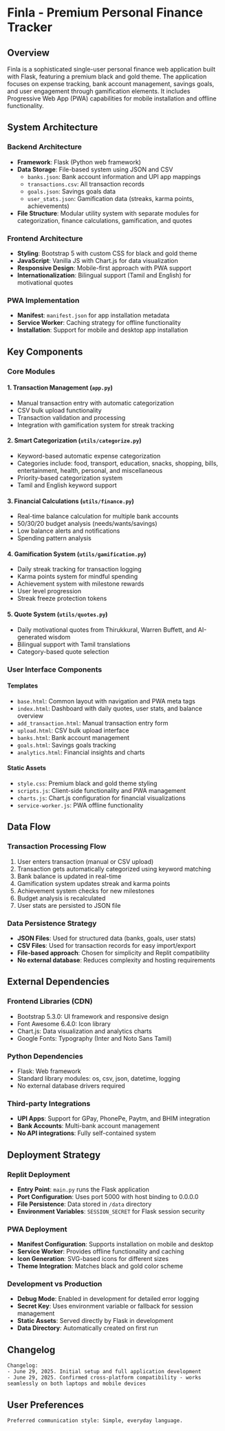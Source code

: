 # Finla - Premium Personal Finance Tracker

## Overview

Finla is a sophisticated single-user personal finance web application built with Flask, featuring a premium black and gold theme. The application focuses on expense tracking, bank account management, savings goals, and user engagement through gamification elements. It includes Progressive Web App (PWA) capabilities for mobile installation and offline functionality.

## System Architecture

### Backend Architecture
- **Framework**: Flask (Python web framework)
- **Data Storage**: File-based system using JSON and CSV
  - `banks.json`: Bank account information and UPI app mappings
  - `transactions.csv`: All transaction records
  - `goals.json`: Savings goals data
  - `user_stats.json`: Gamification data (streaks, karma points, achievements)
- **File Structure**: Modular utility system with separate modules for categorization, finance calculations, gamification, and quotes

### Frontend Architecture
- **Styling**: Bootstrap 5 with custom CSS for black and gold theme
- **JavaScript**: Vanilla JS with Chart.js for data visualization
- **Responsive Design**: Mobile-first approach with PWA support
- **Internationalization**: Bilingual support (Tamil and English) for motivational quotes

### PWA Implementation
- **Manifest**: `manifest.json` for app installation metadata
- **Service Worker**: Caching strategy for offline functionality
- **Installation**: Support for mobile and desktop app installation

## Key Components

### Core Modules

#### 1. Transaction Management (`app.py`)
- Manual transaction entry with automatic categorization
- CSV bulk upload functionality
- Transaction validation and processing
- Integration with gamification system for streak tracking

#### 2. Smart Categorization (`utils/categorize.py`)
- Keyword-based automatic expense categorization
- Categories include: food, transport, education, snacks, shopping, bills, entertainment, health, personal, and miscellaneous
- Priority-based categorization system
- Tamil and English keyword support

#### 3. Financial Calculations (`utils/finance.py`)
- Real-time balance calculation for multiple bank accounts
- 50/30/20 budget analysis (needs/wants/savings)
- Low balance alerts and notifications
- Spending pattern analysis

#### 4. Gamification System (`utils/gamification.py`)
- Daily streak tracking for transaction logging
- Karma points system for mindful spending
- Achievement system with milestone rewards
- User level progression
- Streak freeze protection tokens

#### 5. Quote System (`utils/quotes.py`)
- Daily motivational quotes from Thirukkural, Warren Buffett, and AI-generated wisdom
- Bilingual support with Tamil translations
- Category-based quote selection

### User Interface Components

#### Templates
- `base.html`: Common layout with navigation and PWA meta tags
- `index.html`: Dashboard with daily quotes, user stats, and balance overview
- `add_transaction.html`: Manual transaction entry form
- `upload.html`: CSV bulk upload interface
- `banks.html`: Bank account management
- `goals.html`: Savings goals tracking
- `analytics.html`: Financial insights and charts

#### Static Assets
- `style.css`: Premium black and gold theme styling
- `scripts.js`: Client-side functionality and PWA management
- `charts.js`: Chart.js configuration for financial visualizations
- `service-worker.js`: PWA offline functionality

## Data Flow

### Transaction Processing Flow
1. User enters transaction (manual or CSV upload)
2. Transaction gets automatically categorized using keyword matching
3. Bank balance is updated in real-time
4. Gamification system updates streak and karma points
5. Achievement system checks for new milestones
6. Budget analysis is recalculated
7. User stats are persisted to JSON file

### Data Persistence Strategy
- **JSON Files**: Used for structured data (banks, goals, user stats)
- **CSV Files**: Used for transaction records for easy import/export
- **File-based approach**: Chosen for simplicity and Replit compatibility
- **No external database**: Reduces complexity and hosting requirements

## External Dependencies

### Frontend Libraries (CDN)
- Bootstrap 5.3.0: UI framework and responsive design
- Font Awesome 6.4.0: Icon library
- Chart.js: Data visualization and analytics charts
- Google Fonts: Typography (Inter and Noto Sans Tamil)

### Python Dependencies
- Flask: Web framework
- Standard library modules: os, csv, json, datetime, logging
- No external database drivers required

### Third-party Integrations
- **UPI Apps**: Support for GPay, PhonePe, Paytm, and BHIM integration
- **Bank Accounts**: Multi-bank account management
- **No API integrations**: Fully self-contained system

## Deployment Strategy

### Replit Deployment
- **Entry Point**: `main.py` runs the Flask application
- **Port Configuration**: Uses port 5000 with host binding to 0.0.0.0
- **File Persistence**: Data stored in `/data` directory
- **Environment Variables**: `SESSION_SECRET` for Flask session security

### PWA Deployment
- **Manifest Configuration**: Supports installation on mobile and desktop
- **Service Worker**: Provides offline functionality and caching
- **Icon Generation**: SVG-based icons for different sizes
- **Theme Integration**: Matches black and gold color scheme

### Development vs Production
- **Debug Mode**: Enabled in development for detailed error logging
- **Secret Key**: Uses environment variable or fallback for session management
- **Static Assets**: Served directly by Flask in development
- **Data Directory**: Automatically created on first run

## Changelog

```
Changelog:
- June 29, 2025. Initial setup and full application development
- June 29, 2025. Confirmed cross-platform compatibility - works seamlessly on both laptops and mobile devices
```

## User Preferences

```
Preferred communication style: Simple, everyday language.
```